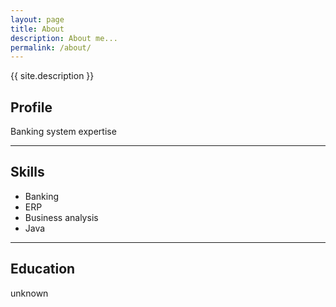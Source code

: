 ```yaml
---
layout: page
title: About
description: About me...
permalink: /about/
---
```


{{ site.description }}

## Profile

Banking system expertise

---

## Skills

- Banking
- ERP
- Business analysis
- Java

---

## Education

unknown
